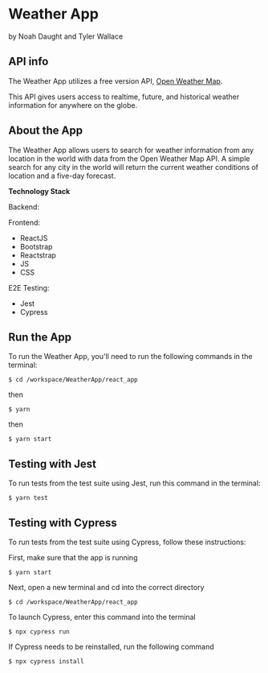 # Weather App

by Noah Daught and Tyler Wallace

## API info

The Weather App utilizes a free version API, [Open Weather Map](https://openweathermap.org/).

This API gives users access to realtime, future, and historical weather information for anywhere on the globe.

## About the App

The Weather App allows users to search for weather information from any location in the world with data from the Open Weather Map API. A simple search for any city in the world will return the current weather conditions of location and a five-day forecast.

**Technology Stack**

Backend:

Frontend:
  - ReactJS
  - Bootstrap
  - Reactstrap
  - JS
  - CSS

E2E Testing:
  - Jest
  - Cypress

## Run the App

To run the Weather App, you'll need to run the following commands in the terminal:

```console
$ cd /workspace/WeatherApp/react_app
```

then

```console
$ yarn
```

then

```console
$ yarn start
```

## Testing with Jest

To run tests from the test suite using Jest, run this command in the terminal:

```console
$ yarn test
```

## Testing with Cypress

To run tests from the test suite using Cypress, follow these instructions:

First, make sure that the app is running

```console
$ yarn start
```

Next, open a new terminal and cd into the correct directory

```console
$ cd /workspace/WeatherApp/react_app
```

To launch Cypress, enter this command into the terminal

```console
$ npx cypress run
```

If Cypress needs to be reinstalled, run the following command

```console
$ npx cypress install
```
